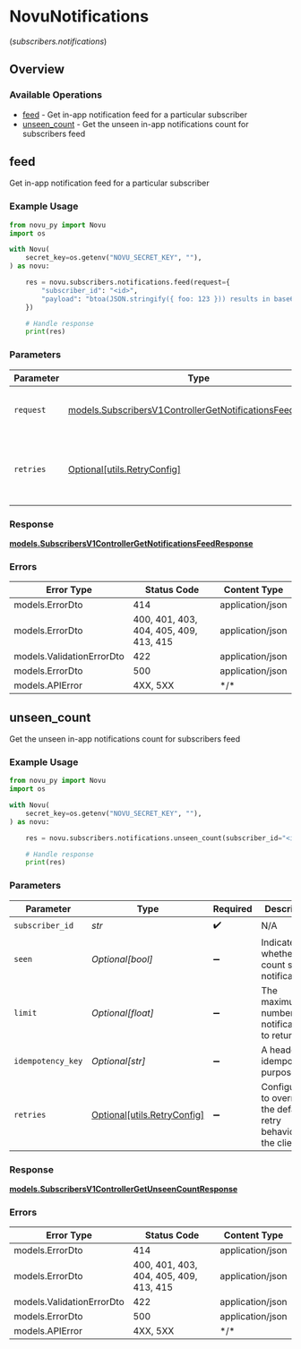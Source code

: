 # NovuNotifications
(*subscribers.notifications*)

## Overview

### Available Operations

* [feed](#feed) - Get in-app notification feed for a particular subscriber
* [unseen_count](#unseen_count) - Get the unseen in-app notifications count for subscribers feed

## feed

Get in-app notification feed for a particular subscriber

### Example Usage

```python
from novu_py import Novu
import os

with Novu(
    secret_key=os.getenv("NOVU_SECRET_KEY", ""),
) as novu:

    res = novu.subscribers.notifications.feed(request={
        "subscriber_id": "<id>",
        "payload": "btoa(JSON.stringify({ foo: 123 })) results in base64 encoded string like eyJmb28iOjEyM30=",
    })

    # Handle response
    print(res)

```

### Parameters

| Parameter                                                                                                                       | Type                                                                                                                            | Required                                                                                                                        | Description                                                                                                                     |
| ------------------------------------------------------------------------------------------------------------------------------- | ------------------------------------------------------------------------------------------------------------------------------- | ------------------------------------------------------------------------------------------------------------------------------- | ------------------------------------------------------------------------------------------------------------------------------- |
| `request`                                                                                                                       | [models.SubscribersV1ControllerGetNotificationsFeedRequest](../../models/subscribersv1controllergetnotificationsfeedrequest.md) | :heavy_check_mark:                                                                                                              | The request object to use for the request.                                                                                      |
| `retries`                                                                                                                       | [Optional[utils.RetryConfig]](../../models/utils/retryconfig.md)                                                                | :heavy_minus_sign:                                                                                                              | Configuration to override the default retry behavior of the client.                                                             |

### Response

**[models.SubscribersV1ControllerGetNotificationsFeedResponse](../../models/subscribersv1controllergetnotificationsfeedresponse.md)**

### Errors

| Error Type                             | Status Code                            | Content Type                           |
| -------------------------------------- | -------------------------------------- | -------------------------------------- |
| models.ErrorDto                        | 414                                    | application/json                       |
| models.ErrorDto                        | 400, 401, 403, 404, 405, 409, 413, 415 | application/json                       |
| models.ValidationErrorDto              | 422                                    | application/json                       |
| models.ErrorDto                        | 500                                    | application/json                       |
| models.APIError                        | 4XX, 5XX                               | \*/\*                                  |

## unseen_count

Get the unseen in-app notifications count for subscribers feed

### Example Usage

```python
from novu_py import Novu
import os

with Novu(
    secret_key=os.getenv("NOVU_SECRET_KEY", ""),
) as novu:

    res = novu.subscribers.notifications.unseen_count(subscriber_id="<id>")

    # Handle response
    print(res)

```

### Parameters

| Parameter                                                           | Type                                                                | Required                                                            | Description                                                         |
| ------------------------------------------------------------------- | ------------------------------------------------------------------- | ------------------------------------------------------------------- | ------------------------------------------------------------------- |
| `subscriber_id`                                                     | *str*                                                               | :heavy_check_mark:                                                  | N/A                                                                 |
| `seen`                                                              | *Optional[bool]*                                                    | :heavy_minus_sign:                                                  | Indicates whether to count seen notifications.                      |
| `limit`                                                             | *Optional[float]*                                                   | :heavy_minus_sign:                                                  | The maximum number of notifications to return.                      |
| `idempotency_key`                                                   | *Optional[str]*                                                     | :heavy_minus_sign:                                                  | A header for idempotency purposes                                   |
| `retries`                                                           | [Optional[utils.RetryConfig]](../../models/utils/retryconfig.md)    | :heavy_minus_sign:                                                  | Configuration to override the default retry behavior of the client. |

### Response

**[models.SubscribersV1ControllerGetUnseenCountResponse](../../models/subscribersv1controllergetunseencountresponse.md)**

### Errors

| Error Type                             | Status Code                            | Content Type                           |
| -------------------------------------- | -------------------------------------- | -------------------------------------- |
| models.ErrorDto                        | 414                                    | application/json                       |
| models.ErrorDto                        | 400, 401, 403, 404, 405, 409, 413, 415 | application/json                       |
| models.ValidationErrorDto              | 422                                    | application/json                       |
| models.ErrorDto                        | 500                                    | application/json                       |
| models.APIError                        | 4XX, 5XX                               | \*/\*                                  |